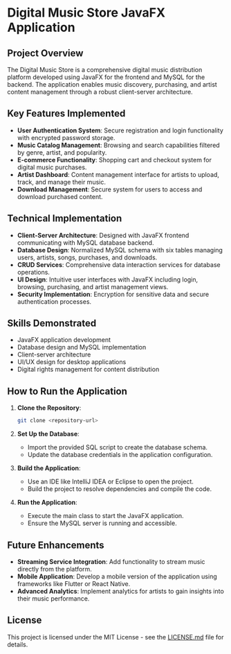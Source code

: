 # Digital Music Store JavaFX Application 

## Project Overview
The Digital Music Store is a comprehensive digital music distribution platform developed using JavaFX for the frontend and MySQL for the backend. The application enables music discovery, purchasing, and artist content management through a robust client-server architecture.

## Key Features Implemented
- **User Authentication System**: Secure registration and login functionality with encrypted password storage.
- **Music Catalog Management**: Browsing and search capabilities filtered by genre, artist, and popularity.
- **E-commerce Functionality**: Shopping cart and checkout system for digital music purchases.
- **Artist Dashboard**: Content management interface for artists to upload, track, and manage their music.
- **Download Management**: Secure system for users to access and download purchased content.

## Technical Implementation
- **Client-Server Architecture**: Designed with JavaFX frontend communicating with MySQL database backend.
- **Database Design**: Normalized MySQL schema with six tables managing users, artists, songs, purchases, and downloads.
- **CRUD Services**: Comprehensive data interaction services for database operations.
- **UI Design**: Intuitive user interfaces with JavaFX including login, browsing, purchasing, and artist management views.
- **Security Implementation**: Encryption for sensitive data and secure authentication processes.

## Skills Demonstrated
- JavaFX application development
- Database design and MySQL implementation
- Client-server architecture
- UI/UX design for desktop applications
- Digital rights management for content distribution

## How to Run the Application
1. **Clone the Repository**: 
   ```bash
   git clone <repository-url>
   ```
2. **Set Up the Database**:
   - Import the provided SQL script to create the database schema.
   - Update the database credentials in the application configuration.

3. **Build the Application**:
   - Use an IDE like IntelliJ IDEA or Eclipse to open the project.
   - Build the project to resolve dependencies and compile the code.

4. **Run the Application**:
   - Execute the main class to start the JavaFX application.
   - Ensure the MySQL server is running and accessible.



## Future Enhancements
- **Streaming Service Integration**: Add functionality to stream music directly from the platform.
- **Mobile Application**: Develop a mobile version of the application using frameworks like Flutter or React Native.
- **Advanced Analytics**: Implement analytics for artists to gain insights into their music performance.



## License
This project is licensed under the MIT License - see the [LICENSE.md](LICENSE.md) file for details.

